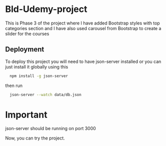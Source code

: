 # Bld-Udemy-project
This is Phase 3 of the project where I have added Bootstrap styles with top categories section and I have also used carousel from Bootstrap to create a slider for the courses 

## Deployment

To deploy this project you will need to have json-server installed or you can just install it globally using this 

```bash
  npm install -g json-server
```
then run 

```bash
  json-server --watch data/db.json 
```
# Important
json-server should be running on port 3000

Now, you can try the project.
